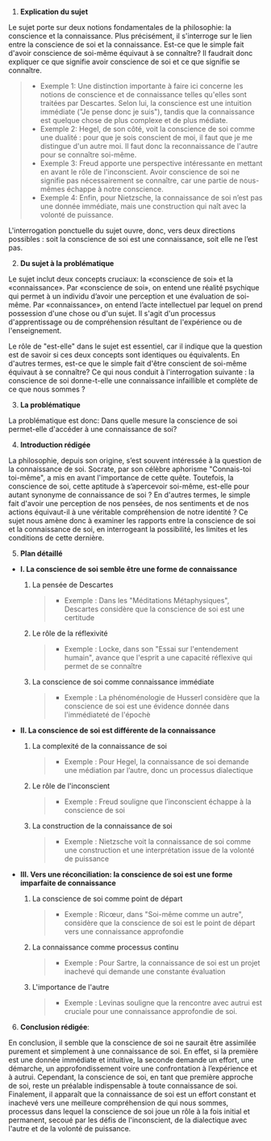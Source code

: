 1. **Explication du sujet**

Le sujet porte sur deux notions fondamentales de la philosophie: la conscience et la connaissance. Plus précisément, il s'interroge sur le lien entre la conscience de soi et la connaissance. Est-ce que le simple fait d'avoir conscience de soi-même équivaut à se connaître? Il faudrait donc expliquer ce que signifie avoir conscience de soi et ce que signifie se connaître. 

> - Exemple 1: Une distinction importante à faire ici concerne les notions de conscience et de connaissance telles qu'elles sont traitées par Descartes. Selon lui, la conscience est une intuition immédiate ("Je pense donc je suis"), tandis que la connaissance est quelque chose de plus complexe et de plus médiate.
> - Exemple 2: Hegel, de son côté, voit la conscience de soi comme une dualité : pour que je sois conscient de moi, il faut que je me distingue d'un autre moi. Il faut donc la reconnaissance de l'autre pour se connaître soi-même.
> - Exemple 3: Freud apporte une perspective intéressante en mettant en avant le rôle de l'inconscient. Avoir conscience de soi ne signifie pas nécessairement se connaître, car une partie de nous-mêmes échappe à notre conscience.
> - Exemple 4: Enfin, pour Nietzsche, la connaissance de soi n’est pas une donnée immédiate, mais une construction qui naît avec la volonté de puissance.

L'interrogation ponctuelle du sujet ouvre, donc, vers deux directions possibles : soit la conscience de soi est une connaissance, soit elle ne l’est pas. 

2. **Du sujet à la problématique**

Le sujet inclut deux concepts cruciaux: la «conscience de soi» et la «connaissance». Par «conscience de soi», on entend une réalité psychique qui permet à un individu d’avoir une perception et une évaluation de soi-même. Par «connaissance», on entend l’acte intellectuel par lequel on prend possession d'une chose ou d'un sujet. Il s'agit d'un processus d'apprentissage ou de compréhension résultant de l'expérience ou de l'enseignement.

Le rôle de "est-elle" dans le sujet est essentiel, car il indique que la question est de savoir si ces deux concepts sont identiques ou équivalents. En d'autres termes, est-ce que le simple fait d'être conscient de soi-même équivaut à se connaître? Ce qui nous conduit à l'interrogation suivante : la conscience de soi donne-t-elle une connaissance infaillible et complète de ce que nous sommes ?

3. **La problématique**

La problématique est donc: Dans quelle mesure la conscience de soi permet-elle d'accéder à une connaissance de soi?

4. **Introduction rédigée**

La philosophie, depuis son origine, s’est souvent intéressée à la question de la connaissance de soi. Socrate, par son célèbre aphorisme "Connais-toi toi-même", a mis en avant l'importance de cette quête. Toutefois, la conscience de soi, cette aptitude à s’apercevoir soi-même, est-elle pour autant synonyme de connaissance de soi ? En d'autres termes, le simple fait d'avoir une perception de nos pensées, de nos sentiments et de nos actions équivaut-il à une véritable compréhension de notre identité ? Ce sujet nous amène donc à examiner les rapports entre la conscience de soi et la connaissance de soi, en interrogeant la possibilité, les limites et les conditions de cette dernière.

5. **Plan détaillé**

* **I. La conscience de soi semble être une forme de connaissance**

    1. La pensée de Descartes
	      > - Exemple : Dans les "Méditations Métaphysiques", Descartes considère que la conscience de soi est une certitude 
    
    2. Le rôle de la réflexivité
          > - Exemple : Locke, dans son "Essai sur l'entendement humain", avance que l'esprit a une capacité réflexive qui permet de se connaître
    
    3. La conscience de soi comme connaissance immédiate
          > - Exemple : La phénoménologie de Husserl considère que la conscience de soi est une évidence donnée dans l'immédiateté de l'épochè

* **II. La conscience de soi est différente de la connaissance**

    1. La complexité de la connaissance de soi
	      > - Exemple : Pour Hegel, la connaissance de soi demande une médiation par l’autre, donc un processus dialectique 
    
    2. Le rôle de l'inconscient
	      > - Exemple :  Freud souligne que l’inconscient échappe à la conscience de soi
    
    3. La construction de la connaissance de soi
	      > - Exemple : Nietzsche voit la connaissance de soi comme une construction et une interprétation issue de la volonté de puissance

* **III. Vers une réconciliation: la conscience de soi est une forme imparfaite de connaissance**

    1. La conscience de soi comme point de départ
	      > - Exemple : Ricœur, dans "Soi-même comme un autre", considère que la conscience de soi est le point de départ vers une connaissance approfondie 
    
    2. La connaissance comme processus continu
	      > - Exemple : Pour Sartre, la connaissance de soi est un projet inachevé qui demande une constante évaluation
    
    3. L'importance de l'autre
	      > - Exemple : Levinas souligne que la rencontre avec autrui est cruciale pour une connaissance approfondie de soi.

6. **Conclusion rédigée**: 

En conclusion, il semble que la conscience de soi ne saurait être assimilée purement et simplement à une connaissance de soi. En effet, si la première est une donnée immédiate et intuitive, la seconde demande un effort, une démarche, un approfondissement voire une confrontation à l’expérience et à autrui. Cependant, la conscience de soi, en tant que première approche de soi, reste un préalable indispensable à toute connaissance de soi. Finalement, il apparaît que la connaissance de soi est un effort constant et inachevé vers une meilleure compréhension de qui nous sommes, processus dans lequel la conscience de soi joue un rôle à la fois initial et permanent, secoué par les défis de l'inconscient, de la dialectique avec l'autre et de la volonté de puissance.
